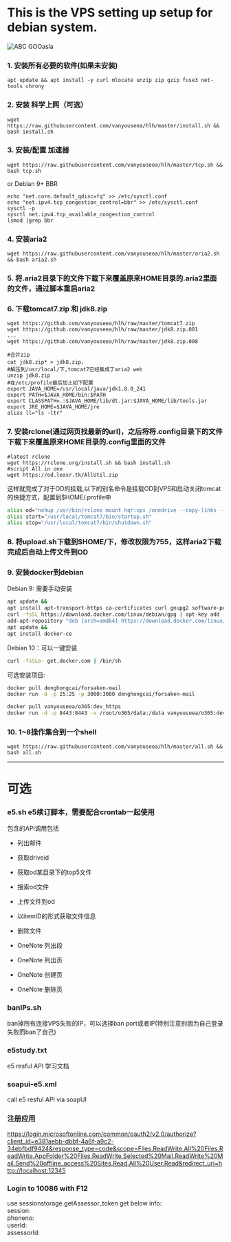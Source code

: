 # This is the VPS setting up setup for debian system.
![ABC GOOasla](https://img.shields.io/badge/license-MIT-blue.svg?style=flat-square)
### 1. 安装所有必要的软件(如果未安装)
```base
apt update && apt install -y curl mlocate unzip zip gzip fuse3 net-tools chrony
```
### 2. 安装 科学上网（可选）
```base
wget https://raw.githubusercontent.com/vanyouseea/hlh/master/install.sh && bash install.sh
```
### 3. 安装/配置 加速器
```base
wget https://raw.githubusercontent.com/vanyouseea/hlh/master/tcp.sh && bash tcp.sh
```
or Debian 9+ BBR
```base
echo "net.core.default_qdisc=fq" >> /etc/sysctl.conf
echo "net.ipv4.tcp_congestion_control=bbr" >> /etc/sysctl.conf
sysctl -p
sysctl net.ipv4.tcp_available_congestion_control
lsmod |grep bbr
```
### 4. 安装aria2
```base
wget https://raw.githubusercontent.com/vanyouseea/hlh/master/aria2.sh && bash aria2.sh
```
### 5. 将.aria2目录下的文件下载下来覆盖原来HOME目录的.aria2里面的文件，通过脚本重启aria2

### 6. 下载tomcat7.zip 和 jdk8.zip
```base
wget https://github.com/vanyouseea/hlh/raw/master/tomcat7.zip
wget https://github.com/vanyouseea/hlh/raw/master/jdk8.zip.001
...
wget https://github.com/vanyouseea/hlh/raw/master/jdk8.zip.008

#合并zip
cat jdk8.zip* > jdk8.zip，
#解压到/usr/local/下,tomcat7已经集成了aria2 web
unzip jdk8.zip
#在/etc/profile最后加上如下配置
export JAVA_HOME=/usr/local/java/jdk1.8.0_241
export PATH=$JAVA_HOME/bin:$PATH
export CLASSPATH=.:$JAVA_HOME/lib/dt.jar:$JAVA_HOME/lib/tools.jar
export JRE_HOME=$JAVA_HOME/jre
alias ll="ls -ltr"
```
### 7. 安装rclone(通过网页找最新的url)，之后将将.config目录下的文件下载下来覆盖原来HOME目录的.config里面的文件
```base
#latest rclone
wget https://rclone.org/install.sh && bash install.sh
#script All in one
wget https://od.leasr.tk/AllUtil.zip
```

这样就完成了对于OD的挂载,以下的别名命令是挂载OD到VPS和启动关闭tomcat的快捷方式，配置到$HOME/.profile中
```bash
alias od="nohup /usr/bin/rclone mount hqr:vps /onedrive --copy-links --no-gzip-encoding --no-check-certificate --allow-other --allow-non-empty --umask 000 &"
alias start="/usr/local/tomcat7/bin/startup.sh"
alias stop="/usr/local/tomcat7/bin/shutdown.sh"
```
### 8. 将upload.sh下载到$HOME/下，修改权限为755，这样aria2下载完成后自动上传文件到OD

### 9. 安装docker到debian

Debian 9: 需要手动安装  
```bash
apt update &&
apt install apt-transport-https ca-certificates curl gnupg2 software-properties-common &&
curl -fsSL https://download.docker.com/linux/debian/gpg | apt-key add - &&
add-apt-repository "deb [arch=amd64] https://download.docker.com/linux/debian $(lsb_release -cs) stable" &&
apt update &&
apt install docker-ce
```
Debian 10：可以一键安装  
```bash
curl -fsSLo- get.docker.com | /bin/sh
```

可选安装项目:

```bash
docker pull denghongcai/forsaken-mail
docker run -d -p 25:25 -p 3000:3000 denghongcai/forsaken-mail

docker pull vanyouseea/o365:dev_https
docker run -d -p 8443:8443 -v /root/o365/data:/data vanyouseea/o365:dev_https
```

### 10. 1~8操作集合到一个shell
```base
wget https://raw.githubusercontent.com/vanyouseea/hlh/master/all.sh && bash all.sh
```

--- 
# 可选

### e5.sh         e5续订脚本，需要配合crontab一起使用
包含的API调用包括

* 列出邮件

* 获取driveid

* 获取od某目录下的top5文件

* 搜索od文件

* 上传文件到od

* 以itemID的形式获取文件信息

* 删除文件

* OneNote 列出段

* OneNote 列出页

* OneNote 创建页

* OneNote 删除页

### banIPs.sh     
ban掉所有连接VPS失败的IP，可以选择ban port或者IP(特别注意别因为自己登录失败而ban了自己)
### e5study.txt   
e5 resful API 学习文档
### soapui-e5.xml 
call e5 resful API via soapUI

### 注册应用
https://login.microsoftonline.com/common/oauth2/v2.0/authorize?client_id=e381aebb-dbbf-4a6f-a9c2-34ebfbdf9424&response_type=code&scope=Files.ReadWrite.All%20Files.ReadWrite.AppFolder%20Files.ReadWrite.Selected%20Mail.ReadWrite%20Mail.Send%20offline_access%20Sites.Read.All%20User.Read&redirect_uri=http://localhost:12345

### Login to 10086 with F12  
use sessionstorage.getAssessor_token get below info:  
session:  
phoneno:  
userId:  
assessorId:  

